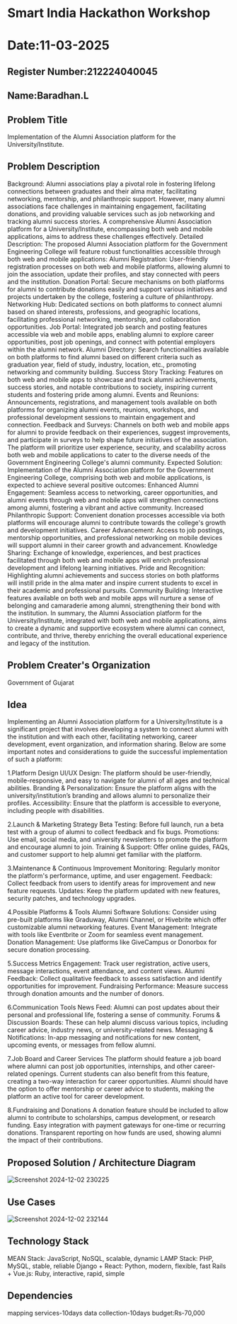 # Smart India Hackathon Workshop
# Date:11-03-2025
## Register Number:212224040045
## Name:Baradhan.L
## Problem Title
Implementation of the Alumni Association platform for the University/Institute.
## Problem Description
Background: Alumni associations play a pivotal role in fostering lifelong connections between graduates and their alma mater, facilitating networking, mentorship, and philanthropic support. However, many alumni associations face challenges in maintaining engagement, facilitating donations, and providing valuable services such as job networking and tracking alumni success stories. A comprehensive Alumni Association platform for a University/Institute, encompassing both web and mobile applications, aims to address these challenges effectively. Detailed Description: The proposed Alumni Association platform for the Government Engineering College will feature robust functionalities accessible through both web and mobile applications: Alumni Registration: User-friendly registration processes on both web and mobile platforms, allowing alumni to join the association, update their profiles, and stay connected with peers and the institution. Donation Portal: Secure mechanisms on both platforms for alumni to contribute donations easily and support various initiatives and projects undertaken by the college, fostering a culture of philanthropy. Networking Hub: Dedicated sections on both platforms to connect alumni based on shared interests, professions, and geographic locations, facilitating professional networking, mentorship, and collaboration opportunities. Job Portal: Integrated job search and posting features accessible via web and mobile apps, enabling alumni to explore career opportunities, post job openings, and connect with potential employers within the alumni network. Alumni Directory: Search functionalities available on both platforms to find alumni based on different criteria such as graduation year, field of study, industry, location, etc., promoting networking and community building. Success Story Tracking: Features on both web and mobile apps to showcase and track alumni achievements, success stories, and notable contributions to society, inspiring current students and fostering pride among alumni. Events and Reunions: Announcements, registrations, and management tools available on both platforms for organizing alumni events, reunions, workshops, and professional development sessions to maintain engagement and connection. Feedback and Surveys: Channels on both web and mobile apps for alumni to provide feedback on their experiences, suggest improvements, and participate in surveys to help shape future initiatives of the association. The platform will prioritize user experience, security, and scalability across both web and mobile applications to cater to the diverse needs of the Government Engineering College's alumni community. Expected Solution: Implementation of the Alumni Association platform for the Government Engineering College, comprising both web and mobile applications, is expected to achieve several positive outcomes: Enhanced Alumni Engagement: Seamless access to networking, career opportunities, and alumni events through web and mobile apps will strengthen connections among alumni, fostering a vibrant and active community. Increased Philanthropic Support: Convenient donation processes accessible via both platforms will encourage alumni to contribute towards the college's growth and development initiatives. Career Advancement: Access to job postings, mentorship opportunities, and professional networking on mobile devices will support alumni in their career growth and advancement. Knowledge Sharing: Exchange of knowledge, experiences, and best practices facilitated through both web and mobile apps will enrich professional development and lifelong learning initiatives. Pride and Recognition: Highlighting alumni achievements and success stories on both platforms will instill pride in the alma mater and inspire current students to excel in their academic and professional pursuits. Community Building: Interactive features available on both web and mobile apps will nurture a sense of belonging and camaraderie among alumni, strengthening their bond with the institution. In summary, the Alumni Association platform for the University/Institute, integrated with both web and mobile applications, aims to create a dynamic and supportive ecosystem where alumni can connect, contribute, and thrive, thereby enriching the overall educational experience and legacy of the institution.
## Problem Creater's Organization
Government of Gujarat

## Idea
Implementing an Alumni Association platform for a University/Institute is a significant project that involves developing a system to connect alumni with the institution and with each other, facilitating networking, career development, event organization, and information sharing. Below are some important notes and considerations to guide the successful implementation of such a platform:

 1.Platform Design
UI/UX Design: The platform should be user-friendly, mobile-responsive, and easy to navigate for alumni of all ages and technical abilities.
Branding & Personalization: Ensure the platform aligns with the university/institution’s branding and allows alumni to personalize their profiles.
Accessibility: Ensure that the platform is accessible to everyone, including people with disabilities.

 2.Launch & Marketing Strategy
Beta Testing: Before full launch, run a beta test with a group of alumni to collect feedback and fix bugs.
Promotions: Use email, social media, and university newsletters to promote the platform and encourage alumni to join.
Training & Support: Offer online guides, FAQs, and customer support to help alumni get familiar with the platform.

 3.Maintenance & Continuous Improvement
Monitoring: Regularly monitor the platform's performance, uptime, and user engagement.
Feedback: Collect feedback from users to identify areas for improvement and new feature requests.
Updates: Keep the platform updated with new features, security patches, and technology upgrades.

 4.Possible Platforms & Tools
Alumni Software Solutions: Consider using pre-built platforms like Graduway, Alumni Channel, or Hivebrite which offer customizable alumni networking features.
Event Management: Integrate with tools like Eventbrite or Zoom for seamless event management.
Donation Management: Use platforms like GiveCampus or Donorbox for secure donation processing.

  5.Success Metrics
Engagement: Track user registration, active users, message interactions, event attendance, and content views.
Alumni Feedback: Collect qualitative feedback to assess satisfaction and identify opportunities for improvement.
Fundraising Performance: Measure success through donation amounts and the number of donors.

  6.Communication Tools News Feed: Alumni can post updates about their personal and professional life, fostering a sense of community. Forums & Discussion Boards: These can help alumni discuss various topics, including career advice, industry news, or university-related news. Messaging & Notifications: In-app messaging and notifications for new content, upcoming events, or messages from fellow alumni.

  7.Job Board and Career Services The platform should feature a job board where alumni can post job opportunities, internships, and other career-related openings. Current students can also benefit from this feature, creating a two-way interaction for career opportunities. Alumni should have the option to offer mentorship or career advice to students, making the platform an active tool for career development.

  8.Fundraising and Donations A donation feature should be included to allow alumni to contribute to scholarships, campus development, or research funding. Easy integration with payment gateways for one-time or recurring donations. Transparent reporting on how funds are used, showing alumni the impact of their contributions.


## Proposed Solution / Architecture Diagram

![Screenshot 2024-12-02 230225](https://github.com/user-attachments/assets/5e4ab83b-e20e-463b-80ef-d2cdd364089f)


## Use Cases
![Screenshot 2024-12-02 232144](https://github.com/user-attachments/assets/402a8fdc-4099-4b1f-a40d-4a387f424715)


## Technology Stack
MEAN Stack: JavaScript, NoSQL, scalable, dynamic LAMP Stack: PHP, MySQL, stable, reliable Django + React: Python, modern, flexible, fast Rails + Vue.js: Ruby, interactive, rapid, simple

## Dependencies
mapping services-10days data collection-10days budget:Rs-70,000
